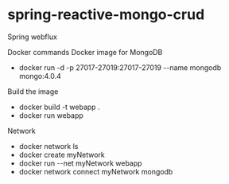 # spring-reactive-mongo-crud
Spring webflux

Docker commands
Docker image for MongoDB
- docker run -d -p 27017-27019:27017-27019 --name mongodb mongo:4.0.4

Build the image
- docker build -t webapp .
- docker run webapp

Network
- docker network ls
- docker create myNetwork
- docker run --net myNetwork webapp
- docker network connect myNetwork mongodb
